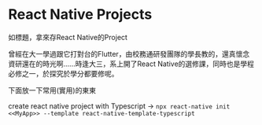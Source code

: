 # React Native Projects

如標題，拿來存React Native的Project

曾經在大一學過跟它打對台的Flutter，由校務通研發團隊的學長教的，還真懷念資研還在的時光啊......時逢大三，系上開了React Native的選修課，同時也是學程必修之一，於探究於學分都要修呢。



下面放一下常用(實用)的東東

create react native project with Typescript ->  `npx react-native init <<MyApp>> --template react-native-template-typescript`

